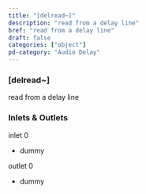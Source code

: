 ```yaml
---
title: "[delread~]"
description: "read from a delay line"
bref: "read from a delay line"
draft: false
categories: ["object"]
pd-category: "Audio Delay"
---
```


### [delread~]

read from a delay line

### Inlets & Outlets

inlet 0

 - dummy

outlet 0

 - dummy
 
